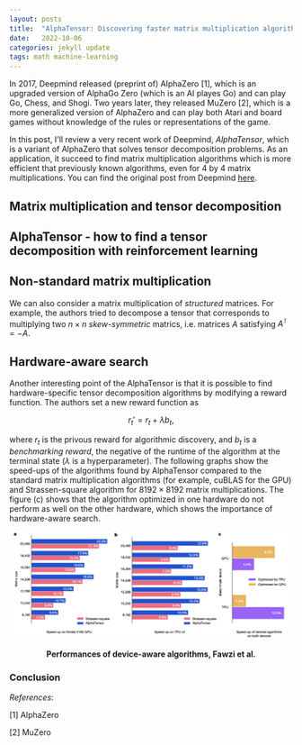 ```yaml
---
layout: posts
title:  "AlphaTensor: Discovering faster matrix multiplication algorithms with reinforcement learning"
date:   2022-10-06
categories: jekyll update
tags: math machine-learning
---
```


In 2017, Deepmind released (preprint of) AlphaZero [1], which is an upgraded version of AlphaGo Zero (which is an AI playes Go) and can play Go, Chess, and Shogi.
Two years later, they released MuZero [2], which is a more generalized version of AlphaZero and can play both Atari and board games without knowledge of the rules or
representations of the game.

In this post, I'll review a very recent work of Deepmind, *AlphaTensor*, which is a variant of AlphaZero that solves tensor decomposition problems. 
As an application, it succeed to find matrix multiplication algorithms which is more efficient that previously known algorithms, even for 4 by 4 matrix multiplications.
You can find the original post from Deepmind [here](https://www.deepmind.com/blog/discovering-novel-algorithms-with-alphatensor).

## Matrix multiplication and tensor decomposition

## AlphaTensor - how to find a tensor decomposition with reinforcement learning

## Non-standard matrix multiplication

We can also consider a matrix multiplication of *structured* matrices.
For example, the authors tried to decompose a tensor that corresponds to multiplying two $n \times n$ *skew-symmetric* matrics, i.e. matrices $A$ satisfying $A^{\intercal} = -A$.

## Hardware-aware search

Another interesting point of the AlphaTensor is that it is possible to find hardware-specific tensor decomposition algorithms by modifying a reward function.
The authors set a new reward function as

$$
r_t' = r_t + \lambda b_t,
$$

where $r_t$ is the privous reward for algorithmic discovery, and $b_t$ is a *benchmarking reward*, the negative of the runtime of the algorithm at the terminal state ($\lambda$ is a hyperparameter). 
The following graphs show the speed-ups of the algorithms found by AlphaTensor compared to the standard matrix multiplication algorithms (for example, cuBLAS for the GPU) and Strassen-square algorithm for $8192 \times 8192$ matrix multiplications.
The figure (c) shows that the algorithm optimized in one hardware do not perform as well on the other hardware, which shows the importance of hardware-aware search.


<p align="center">
<img src="/assets/images/alphatensor-device.png">
</p>
<figcaption align = "center"><b>Performances of device-aware algorithms, Fawzi et al.</b></figcaption>

### Conclusion


*References*:

[1] AlphaZero

[2] MuZero

